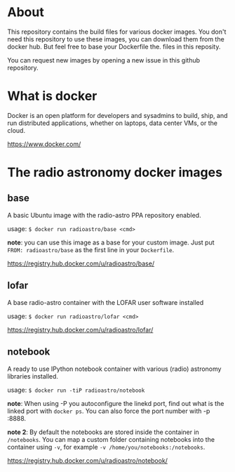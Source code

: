 About
======

This repository contains the build files for various docker images.
You don't need this repository to use these images, you can download
them from the docker hub. But feel free to base your Dockerfile the.
files in this reposity.

You can request new images by opening a new issue in this github repository.

What is docker
==============

Docker is an open platform for developers and sysadmins to build, ship, and run distributed applications, whether on laptops, data center VMs, or the cloud.

https://www.docker.com/


The radio astronomy docker images
=================================

base
----

A basic Ubuntu image with the radio-astro PPA repository enabled.

usage: `$ docker run radioastro/base <cmd>`

**note**: you can use this image as a base for your custom image. Just put `FROM: radioastro/base` as the first line in your `Dockerfile`.

https://registry.hub.docker.com/u/radioastro/base/


lofar
-----

A base radio-astro container with the LOFAR user software installed

usage: `$ docker run radioastro/lofar <cmd>`

https://registry.hub.docker.com/u/radioastro/lofar/


notebook
--------

A ready to use IPython notebook container with various (radio) astronomy libraries installed.

usage: `$ docker run -tiP radioastro/notebook`

**note**: When using -P you autoconfigure the linekd port, find out what is the linked port with `docker ps`. You can also force the port number with -p <portnumber>:8888. 

**note 2**: By default the notebooks are stored inside the container in `/notebooks`. You can map a custom folder containing notebooks into the container using `-v`, for example `-v /home/you/notebooks:/notebooks`.

https://registry.hub.docker.com/u/radioastro/notebook/

